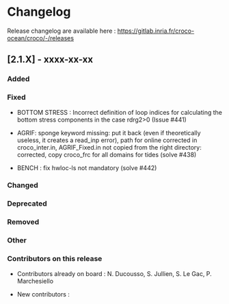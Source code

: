 # Changelog

Release changelog are available here : https://gitlab.inria.fr/croco-ocean/croco/-/releases

## [2.1.X] - xxxx-xx-xx

### Added

### Fixed

- BOTTOM STRESS : Incorrect definition of loop indices for calculating
  the bottom stress components in the case rdrg2>0 (Issue #441)

- AGRIF: sponge keyword missing: put it back (even if theoretically useless, it creates a read_inp error), path for online corrected in croco_inter.in,
  AGRIF_Fixed.in not copied from the right directory: corrected, copy croco_frc for all domains for tides  (solve #438)

- BENCH : fix hwloc-ls not mandatory (solve #442)


### Changed


### Deprecated


### Removed


### Other


### Contributors on this release

- Contributors already on board : 
  N. Ducousso, S. Jullien, S. Le Gac, P. Marchesiello

- New contributors : 
